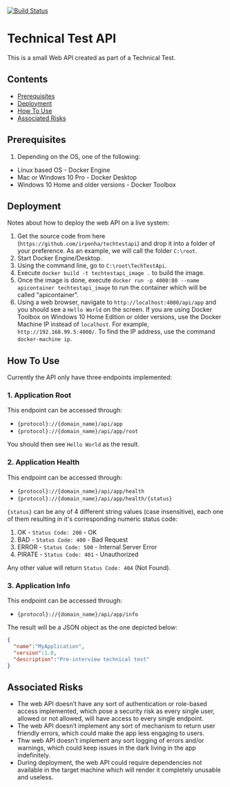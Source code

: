 [![Build Status](https://ivanpenadev.visualstudio.com/TechTestApi/_apis/build/status/TechTestApi-CI?branchName=master)](https://ivanpenadev.visualstudio.com/TechTestApi/_build/latest?definitionId=3&branchName=master)

# Technical Test API

This is a small Web API created as part of a Technical Test.

## Contents

- [Prerequisites](#prerequisites)
- [Deployment](#deployment)
- [How To Use](#how-to-use)
- [Associated Risks](#associated-risks)


Prerequisites
-------------

1. Depending on the OS, one of the following:
  * Linux based OS - Docker Engine
  * Mac or Windows 10 Pro - Docker Desktop
  * Windows 10 Home and older versions - Docker Toolbox

Deployment
----------

Notes about how to deploy the web API on a live system:

1. Get the source code from here (```https://github.com/irpenha/techtestapi```) and drop it into a folder of your preference. As an example, we will call the folder ```C:\root```.
1. Start Docker Engine/Desktop.
1. Using the command line, go to ```C:\root\TechTestApi```.
1. Execute ```docker build -t techtestapi_image .``` to build the image.
1. Once the image is done, execute ```docker run -p 4000:80 --name apicontainer techtestapi_image``` to run the container which will be called "apicontainer".
1. Using a web browser, navigate to ```http://localhost:4000/api/app``` and you should see a ```Hello World``` on the screen. If you are using Docker Toolbox on Windows 10 Home Edition or older versions, use the Docker Machine IP instead of ```localhost```. For example, ```http://192.168.99.5:4000/```. To find the IP address, use the command ```docker-machine ip```.

How To Use
----------

Currently the API only have three endpoints implemented:

### 1. Application Root

This endpoint can be accessed through:

* ```{protocol}://{domain_name}/api/app```
* ```{protocol}://{domain_name}/api/app/root```

You should then see ```Hello World``` as the result.

### 2. Application Health

This endpoint can be accessed through:

* ```{protocol}://{domain_name}/api/app/health```
* ```{protocol}://{domain_name}/api/app/health/{status}```

```{status}``` can be any of 4 different string values (case insensitive), each one of them resulting in it's corresponding numeric status code:

1. OK - ```Status Code: 200``` - OK
1. BAD - ```Status Code: 400``` - Bad Request
1. ERROR - ```Status Code: 500``` - Internal Server Error
1. PIRATE - ```Status Code: 401``` - Unauthorized

Any other value will return ```Status Code: 404``` (Not Found).

### 3. Application Info

This endpoint can be accessed through:

* ```{protocol}://{domain_name}/api/app/info```

The result will be a JSON object as the one depicted below:

```json
{
  "name":"MyApplication",
  "version":1.0,
  "description":"Pre-interview technical test"
}
```

Associated Risks
----------------

* The web API doesn’t have any sort of authentication or role-based access implemented, which pose a security risk as every single user, allowed or not allowed, will have access to every single endpoint.
* The web API doesn’t implement any sort of mechanism to return user friendly errors, which could make the app less engaging to users.
* Thw web API doesn’t implement any sort logging of errors and/or warnings, which could keep issues in the dark living in the app indefinitely. 
* During deployment, the web API could require dependencies not available in the target machine which will render it completely unusable and useless.
